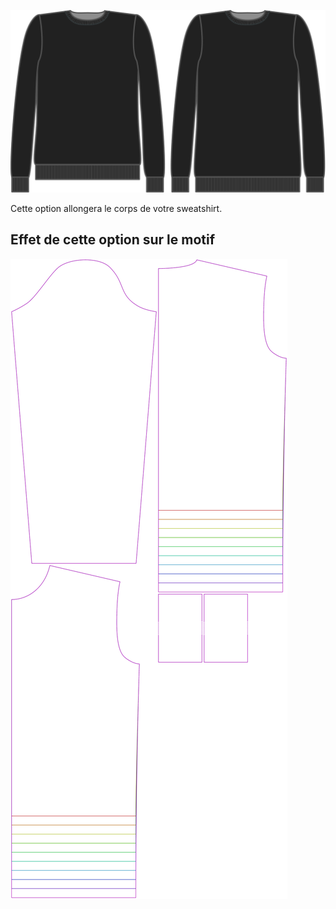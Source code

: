 ![Supplément de longueur](lengthbonus.svg)

Cette option allongera le corps de votre sweatshirt.


## Effet de cette option sur le motif
![Cette image montre l'effet de cette option en superposant plusieurs variantes qui ont une valeur différente pour cette option](sven_lengthbonus_sample.svg "Effet de cette option sur le motif")